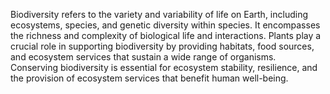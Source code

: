 Biodiversity refers to the variety and variability of life on Earth, including ecosystems, species, and genetic diversity within species. It encompasses the richness and complexity of biological life and interactions. Plants play a crucial role in supporting biodiversity by providing habitats, food sources, and ecosystem services that sustain a wide range of organisms. Conserving biodiversity is essential for ecosystem stability, resilience, and the provision of ecosystem services that benefit human well-being.